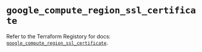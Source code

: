 # `google_compute_region_ssl_certificate`

Refer to the Terraform Registory for docs: [`google_compute_region_ssl_certificate`](https://www.terraform.io/docs/providers/google/r/compute_region_ssl_certificate).
